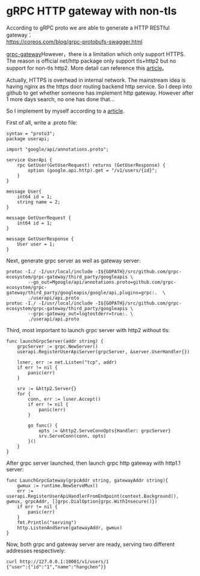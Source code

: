 # gRPC HTTP gateway with non-tls
According to gRPC proto we are able to generate a HTTP RESTful gateway：  
https://coreos.com/blog/grpc-protobufs-swagger.html

[grpc-gateway](https://github.com/grpc-ecosystem/grpc-gateway)However，there is a limitation which only support HTTPS.
The reason is official net/http package only support tls+http2 but no support for non-tls http2. More detail can reference this [article](http://nullget.sourceforge.net/?q=node/885&lang=zh-hant)。

Actually, HTTPS is overhead in internal network. The mainstream idea is having nginx as the https door routing backend http service. So I deep 
into github to get whether someone has implement http gateway. However after 1 more days search, no one has done that...

So I implement by myself according to a [article](http://nullget.sourceforge.net/?q=node/885&lang=zh-hant).

First of all, write a .proto file:
```
syntax = "proto3";
package userapi;

import "google/api/annotations.proto";

service UserApi {
    rpc GetUser(GetUserRequest) returns (GetUserResponse) {
        option (google.api.http).get = "/v1/users/{id}";
    }
}

message User{
    int64 id = 1;
    string name = 2;
}

message GetUserRequest {
    int64 id = 1; 
}

message GetUserResponse {
    User user = 1;
}
```

Next, generate grpc server as well as gateway server:
```
protoc -I./ -I/usr/local/include -I${GOPATH}/src/github.com/grpc-ecosystem/grpc-gateway/third_party/googleapis \
		--go_out=Mgoogle/api/annotations.proto=github.com/grpc-ecosystem/grpc-gateway/third_party/googleapis/google/api,plugins=grpc:.  \
		./userapi/api.proto
protoc -I./ -I/usr/local/include -I${GOPATH}/src/github.com/grpc-ecosystem/grpc-gateway/third_party/googleapis \
        --grpc-gateway_out=logtostderr=true:. \
		./userapi/api.proto
```

Third, most important to launch grpc server with http2 without tls:
```
func launchGrpcServer(addr string) {
	grpcServer := grpc.NewServer()
	userapi.RegisterUserApiServer(grpcServer, &server.UserHandler{})

	lsner, err := net.Listen("tcp", addr)
	if err != nil {
		panic(err)
	}

	srv := &http2.Server{}
	for {
		conn, err := lsner.Accept()
		if err != nil {
			panic(err)
		}

		go func() {
			opts := &http2.ServeConnOpts{Handler: grpcServer}
			srv.ServeConn(conn, opts)
		}()
	}
}
```
After grpc server launched, then launch grpc http gateway with http1.1 server:
```
func LaunchGrpcGateway(grpcAddr string, gatewayAddr string){
    gwmux := runtime.NewServeMux()
    err := userapi.RegisterUserApiHandlerFromEndpoint(context.Background(), gwmux, grpcAddr, []grpc.DialOption{grpc.WithInsecure()})
    if err != nil {
        panic(err)
    }
    fmt.Println("serving")
    http.ListenAndServe(gatewayAddr, gwmux) 
}
```

Now, both grpc and gateway server are ready, serving two different addresses respectively:
```
curl http://127.0.0.1:10001/v1/users/1
{"user":{"id":"1","name":"hangchen"}}
```


